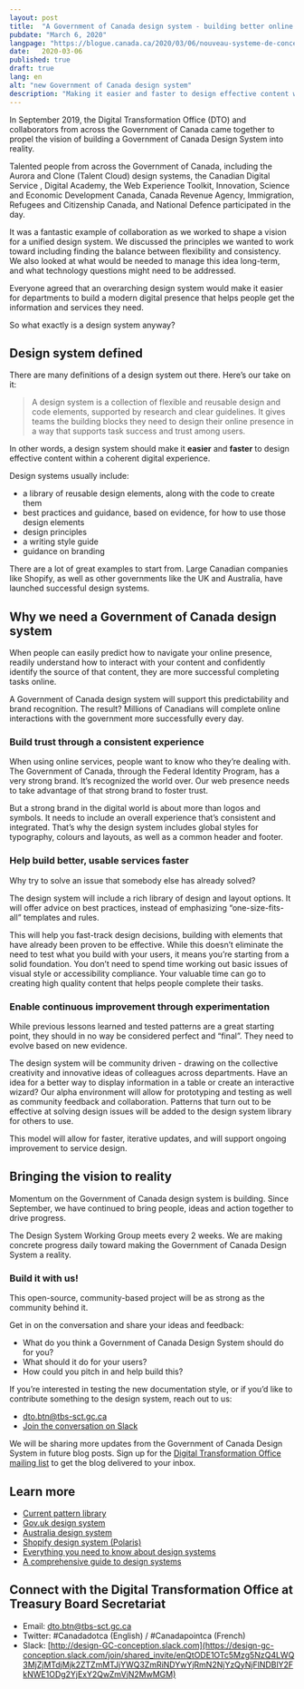 ```yaml
---
layout: post
title:  "A Government of Canada design system - building better online content faster"
pubdate: "March 6, 2020"
langpage: "https://blogue.canada.ca/2020/03/06/nouveau-systeme-de-conception.html"
date:   2020-03-06
published: true
draft: true
lang: en
alt: "new Government of Canada design system"
description: "Making it easier and faster to design effective content within a coherent digital experience."
---
```


In September 2019, the Digital Transformation Office (DTO) and collaborators from across the Government of Canada came together to propel the vision of building a Government of Canada Design System into reality.

Talented people from across the Government of Canada, including the Aurora and Clone (Talent Cloud) design systems, the Canadian Digital Service , Digital Academy, the Web Experience Toolkit, Innovation, Science and Economic Development Canada, Canada Revenue Agency, Immigration, Refugees and Citizenship Canada, and National Defence  participated in the day.

It was a fantastic example of collaboration as we worked to shape a vision for a unified design system. We discussed the principles we wanted to work toward including finding the balance between flexibility and consistency. We also looked at what would be needed to manage this idea long-term, and what technology questions might need to be addressed.  

Everyone agreed that an overarching design system would make it easier for departments to build a modern digital presence that helps people get the information and services they need.

So what exactly is a design system anyway?

## Design system defined

There are many definitions of a design system out there. Here’s our take on it:

> A design system is a collection of flexible and reusable design and code elements, supported by research and clear guidelines. It gives teams the building blocks they need to design their online presence in a way that supports task success and trust among users.

In other words, a design system should make it <b>easier</b> and <b>faster</b> to design effective content within a coherent digital experience.

Design systems usually include:

* a library of reusable design elements, along with the code to create them
* best practices and guidance, based on evidence, for how to use those design elements
* design principles
* a writing style guide
* guidance on branding

There are a lot of great examples to start from. Large Canadian companies like Shopify, as well as other governments like the UK and Australia, have launched successful design systems.

## Why we need a Government of Canada design system

When people can easily predict how to navigate your online presence, readily understand how to interact with your content and confidently identify the source of that content, they are more successful completing tasks online.

A Government of Canada design system will support this predictability and brand recognition. The result? Millions of Canadians will complete online interactions with the government more successfully every day.

### Build trust through a consistent experience

When using online services, people want to know who they’re dealing with. The Government of Canada, through the Federal Identity Program, has a very strong brand. It’s recognized the world over.  Our web presence needs to take advantage of that strong brand to foster trust.

But a strong brand in the digital world is about more than logos and symbols. It needs to include an overall experience that’s consistent and integrated. That’s why the design system includes global styles for typography, colours and layouts, as well as a common header and footer.

### Help build better, usable services faster

Why try to solve an issue that somebody else has already solved?

The design system will include a rich library of design and layout options. It will offer advice on best practices, instead of emphasizing “one-size-fits-all” templates and rules.

This will help you fast-track design decisions, building with elements that have already been proven to be effective. While this doesn’t eliminate the need to test what you build with your users, it means you’re starting from a solid foundation. You don’t need to spend time working out basic issues of visual style or accessibility compliance. Your valuable time can go to creating high quality content that helps people complete their tasks.

### Enable continuous improvement through experimentation

While previous lessons learned and tested patterns are a great starting point, they should in no way be considered perfect and “final”. They need to evolve based on new evidence.

The design system will be community driven - drawing on the collective creativity and innovative ideas of colleagues across departments. Have an idea for a better way to display information in a table or create an interactive wizard? Our alpha environment will allow for prototyping and testing as well as community feedback and collaboration. Patterns that turn out to be effective at solving design issues will be added to the design system library for others to use.

This model will allow for faster, iterative updates, and will support ongoing improvement to service design.

## Bringing the vision to reality

Momentum on the Government of Canada design system is building. Since September, we have continued to bring people, ideas and action together to drive progress.

The Design System Working Group meets every 2 weeks. We are making concrete progress daily toward making the Government of Canada Design System a reality.

### Build it with us!

This open-source, community-based project will be as strong as the community behind it.

Get in on the conversation and share your ideas and feedback:
* What do you think a Government of Canada Design System should do for you?
* What should it do for your users?
* How could you pitch in and help build this?

If you’re interested in testing the new documentation style, or if you’d like to contribute something to the design system, reach out to us:
* [dto.btn@tbs-sct.gc.ca](mailto:dto.btn@tbs-sct.gc.ca)
* [Join the conversation on Slack](https://design-gc-conception.slack.com/join/shared_invite/enQtODE1OTc5Mzg5NzQ4LWQ3MjZjMTdjMjk2ZTZmMTJjYWQ3ZmRiNDYwYjRmN2NjYzQyNjFlNDBlY2FkNWE1ODg2YjExY2QwZmVjN2MwMGM)

We will be sharing more updates from the Government of Canada Design System in future blog posts. Sign up for the [Digital Transformation Office mailing list](https://blog.canada.ca/pages/signup.html) to get the blog delivered to your inbox.

## Learn more

* [Current pattern library](https://www.canada.ca/en/government/about/design-system/pattern-library.html)
* [Gov.uk design system](https://design-system.service.gov.uk/)
* [Australia design system](https://designsystem.gov.au/)
* [Shopify design system (Polaris)](https://polaris.shopify.com/)
* [Everything you need to know about design systems](https://uxdesign.cc/everything-you-need-to-know-about-design-systems-54b109851969)
* [A comprehensive guide to design systems](https://www.invisionapp.com/inside-design/guide-to-design-systems/?utm_campaign=blog&utm_content=1554730300&utm_medium=social&utm_source=twitter)

## Connect with the Digital Transformation Office at Treasury Board Secretariat

* Email: [dto.btn@tbs-sct.gc.ca](mailto:dto.btn@tbs-sct.gc.ca)
* Twitter: #Canadadotca (English) / #Canadapointca (French)
* Slack: [http://design-GC-conception.slack.com](https://design-gc-conception.slack.com/join/shared_invite/enQtODE1OTc5Mzg5NzQ4LWQ3MjZjMTdjMjk2ZTZmMTJjYWQ3ZmRiNDYwYjRmN2NjYzQyNjFlNDBlY2FkNWE1ODg2YjExY2QwZmVjN2MwMGM)
